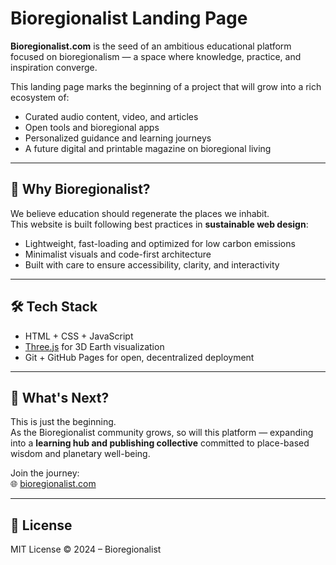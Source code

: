 # Bioregionalist Landing Page

**Bioregionalist.com** is the seed of an ambitious educational platform focused on bioregionalism — a space where knowledge, practice, and inspiration converge.

This landing page marks the beginning of a project that will grow into a rich ecosystem of:

- Curated audio content, video, and articles
- Open tools and bioregional apps
- Personalized guidance and learning journeys
- A future digital and printable magazine on bioregional living

---

## 🌱 Why Bioregionalist?

We believe education should regenerate the places we inhabit.  
This website is built following best practices in **sustainable web design**:

- Lightweight, fast-loading and optimized for low carbon emissions
- Minimalist visuals and code-first architecture
- Built with care to ensure accessibility, clarity, and interactivity

---

## 🛠️ Tech Stack

- HTML + CSS + JavaScript
- [Three.js](https://threejs.org/) for 3D Earth visualization
- Git + GitHub Pages for open, decentralized deployment

---

## 🚀 What's Next?

This is just the beginning.  
As the Bioregionalist community grows, so will this platform — expanding into a **learning hub and publishing collective** committed to place-based wisdom and planetary well-being.

Join the journey:  
🌐 [bioregionalist.com](https://bioregionalist.com)

---

## 📄 License

MIT License © 2024 – Bioregionalist

